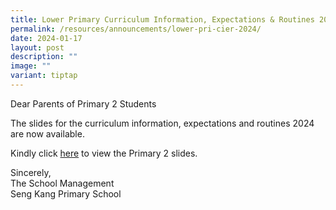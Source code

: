 ```yaml
---
title: Lower Primary Curriculum Information, Expectations & Routines 2024
permalink: /resources/announcements/lower-pri-cier-2024/
date: 2024-01-17
layout: post
description: ""
image: ""
variant: tiptap
---
```

<p>Dear Parents of Primary 2 Students</p><p>The slides for the curriculum information, expectations and routines 2024 are now available.</p><p>Kindly click <a href="/files/Parent Resources/2024/P2_PTC_2024_upload__1_.pdf" rel="noopener noreferrer nofollow" target="_blank">here</a> to view the Primary 2 slides.</p><p>Sincerely,<br>The School Management<br>Seng Kang Primary School</p>
